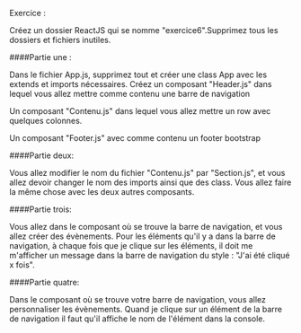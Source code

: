 Exercice :

Créez un dossier ReactJS qui se nomme "exercice6".Supprimez tous les dossiers et fichiers inutiles.

####Partie une :

Dans le fichier App.js, supprimez tout et créer une class App avec les extends et imports nécessaires.
Créez un composant "Header.js" dans lequel vous allez mettre comme contenu une barre de navigation

Un composant "Contenu.js" dans lequel vous allez mettre un row avec quelques colonnes.

Un composant "Footer.js" avec comme contenu un footer bootstrap

####Partie deux:

Vous allez modifier le nom du fichier "Contenu.js" par "Section.js", et vous allez devoir changer le nom des imports ainsi que des class.
Vous allez faire la même chose avec les deux autres composants.

####Partie trois:

Vous allez dans le composant où se trouve la barre de navigation, et vous allez créer des évènements.
Pour les éléments qu'il y a dans la barre de navigation, à chaque fois que je clique sur les éléments, il doit me m'afficher un message dans la barre de navigation du style : "J'ai été cliqué x fois".

####Partie quatre:

Dans le composant où se trouve votre barre de navigation, vous allez personnaliser les évènements.
Quand je clique sur un élément de la barre de navigation il faut qu'il affiche le nom de l'élément dans la console.
